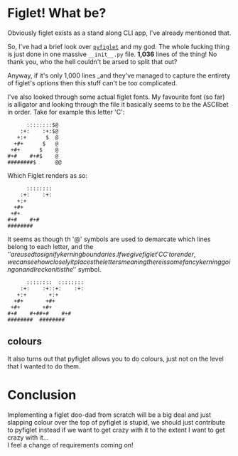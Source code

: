 # Figlet! What be?

Obviously figlet exists as a stand along CLI app, I've already mentioned that.

So, I've had a brief look over [`pyfiglet`](https://github.com/pwaller/pyfiglet/blob/main/pyfiglet/__init__.py) and my god. The whole fucking thing is just done in one massive `__init__.py` file. **1,036** lines of the thing! No thank you, who the hell couldn't be arsed to split that out?

Anyway, if it's only 1,000 lines _and they've managed to capture the entirety of figlet's options then this stuff can't be too complicated.

I've also looked through some actual figlet fonts. My favourite font (so far) is alligator and looking through the file it basically seems to be the ASCIIbet in order. Take for example this letter 'C':
```
      ::::::::$@
    :+:    :+:$@
   +:+      $  @
  +#+      $   @
 +#+      $    @
#+#    #+#$    @
########$      @@
```

Which Figlet renders as so:
```
      :::::::: 
    :+:    :+: 
   +:+         
  +#+          
 +#+           
#+#    #+#     
######## 
```

It seems as though th '@' symbols are used to demarcate which lines belong to each letter, and the '$' are used to signify kerning boundaries. If we give figlet 'CC' to render, we can see how closely it places the letters meaning there is some fancy kerning going on and I reckon it is the '$' symbol.

```
      ::::::::  :::::::: 
    :+:    :+::+:    :+: 
   +:+       +:+         
  +#+       +#+          
 +#+       +#+           
#+#    #+##+#    #+#     
########  ########  
```

## colours

It also turns out that pyfiglet allows you to do colours, just not on the level that I wanted to do them.

# Conclusion

Implementing a figlet doo-dad from scratch will be a big deal and just slapping colour over the top of pyfiglet is stupid, we should just contribute to pyfiglet instead if we want to get crazy with it to the extent I want to get crazy with it...  
I feel a change of requirements coming on!

